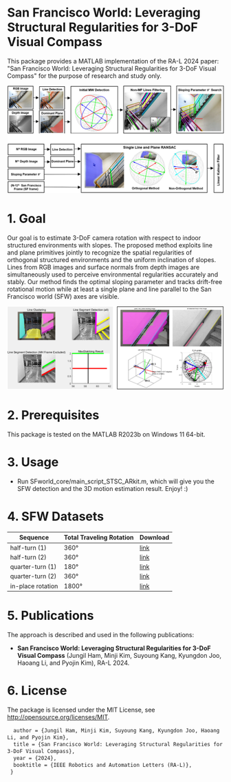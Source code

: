 # San Francisco World: Leveraging Structural Regularities for 3-DoF Visual Compass
This package provides a MATLAB implementation of the RA-L 2024 paper: "San Francisco World: Leveraging Structural Regularities for 3-DoF Visual Compass" for the purpose of research and study only.

![SF-World](https://github.com/jungilha/SF-World-master/blob/main/pipeline.png)


# 1. Goal
Our goal is to estimate 3-DoF camera rotation with respect to indoor structured environments with slopes.
The proposed method exploits line and plane primitives jointly to recognize the spatial regularities of orthogonal structured environments and the uniform inclination of slopes.
Lines from RGB images and surface normals from depth images are simultaneously used to perceive environmental regularities accurately and stably.
Our method finds the optimal sloping parameter and tracks drift-free rotational motion while at least a single plane and line parallel to the San Francisco world (SFW) axes are visible. 

![SF-World](https://github.com/jungilha/SF-World-master/blob/main/result.png)


# 2. Prerequisites
This package is tested on the MATLAB R2023b on Windows 11 64-bit.


# 3. Usage
* Run SFworld_core/main_script_STSC_ARkit.m, which will give you the SFW detection and the 3D motion estimation result. Enjoy! :)
# 4. SFW Datasets
|     Sequence      | Total Traveling Rotation |  Download  |
|-------------------|--------------------------|------------|
| half-turn (1)     |           360°           | [link](#)  |
| half-turn (2)     |           360°           | [link](#)  |
| quarter-turn (1)  |           180°           | [link](#)  |
| quarter-turn (2)  |           360°           | [link](#)  |
| in-place rotation |           1800°          | [link](#)  |


# 5. Publications
The approach is described and used in the following publications:

* **San Francisco World: Leveraging Structural Regularities for 3-DoF Visual Compass** (Jungil Ham, Minji Kim, Suyoung Kang, Kyungdon Joo, Haoang Li, and Pyojin Kim), RA-L 2024.

# 6. License
The package is licensed under the MIT License, see http://opensource.org/licenses/MIT.

      author = {Jungil Ham, Minji Kim, Suyoung Kang, Kyungdon Joo, Haoang Li, and Pyojin Kim},
      title = {San Francisco World: Leveraging Structural Regularities for 3-DoF Visual Compass},
      year = {2024},
      booktitle = {IEEE Robotics and Automation Letters (RA-L)},
     }

